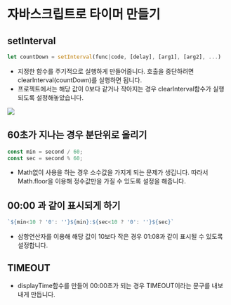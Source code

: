 # 자바스크립트로 타이머 만들기

## setInterval
```js
let countDown = setInterval(func|code, [delay], [arg1], [arg2], ...)
```
- 지정한 함수를 주기적으로 실행하게 만들어줍니다. 호출을 중단하려면 clearInterval(countDown)를 실행하면 됩니다.
- 프로젝트에서는 해당 값이 0보다 같거나 작아지는 경우 clearInterval함수가 실행되도록 설정해놓았습니다.

![](https://velog.velcdn.com/images/0seo8/post/69ad2740-684f-4099-bdb5-62a5db25b8fe/image.png)

## 60초가 지나는 경우 분단위로 올리기
```js
const min = second / 60;
const sec = second % 60;
```
- Math없이 사용을 하는 경우 소수값을 가지게 되는 문제가 생깁니다. 따라서 Math.floor을 이용해 정수값만을 가질 수 있도록 설정을 해줍니다.

## 00:00 과 같이 표시되게 하기
```js
`${min<10 ? '0': ''}${min}:${sec<10 ? '0': ''}${sec}`
```
- 삼항연산자를 이용해 해당 값이 10보다 작은 경우 01:08과 같이 표시될 수 있도록 설정합니다.

## TIMEOUT
- displayTime함수를 만들어 00:00초가 되는 경우 TIMEOUT이라는 문구를 내보내게 만듭니다.